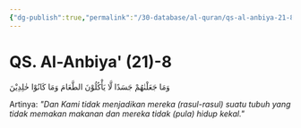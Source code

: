 ```yaml
---
{"dg-publish":true,"permalink":"/30-database/al-quran/qs-al-anbiya-21-8/"}
---
```



# QS. Al-Anbiya' (21)-8
وَمَا جَعَلْنٰهُمْ جَسَدًا لَّا يَأْكُلُوْنَ الطَّعَامَ وَمَا كَانُوْا خٰلِدِيْنَ 

Artinya: *"Dan Kami tidak menjadikan mereka (rasul-rasul) suatu tubuh yang tidak memakan makanan dan mereka tidak (pula) hidup kekal."*
